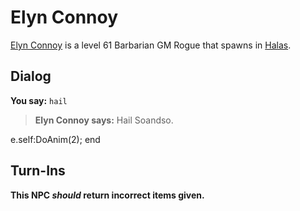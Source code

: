 # Elyn Connoy



[Elyn Connoy](/npc/29068) is a level 61 Barbarian GM Rogue that spawns in [Halas](/zone/29).



## Dialog

**You say:** `hail`



>**Elyn Connoy says:** Hail Soandso.


e.self:DoAnim(2);
end



## Turn-Ins



**This NPC *should* return incorrect items given.**





